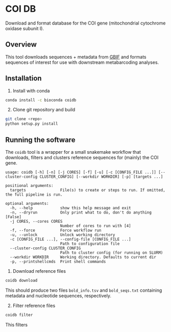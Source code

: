 # COI DB

Download and format database for the COI gene (mitochondrial cytochrome oxidase 
subunit I).

## Overview
This tool downloads sequences + metadata from [GBIF](https://hosted-datasets.gbif.org/)
and formats sequences of interest for use with downstream metabarcoding analyses.

## Installation

1. Install with conda

```bash
conda install -c bioconda coidb
```

2. Clone git repository and build

```bash
git clone <repo>
python setup.py install
```

## Running the software

The `coidb` tool is a wrapper for a small snakemake workflow that downloads,
filters and clusters reference sequences for (mainly) the COI gene.

```
usage: coidb [-h] [-n] [-j CORES] [-f] [-u] [-c [CONFIG_FILE ...]] [--cluster-config CLUSTER_CONFIG] [--workdir WORKDIR] [-p] [targets ...]

positional arguments:
  targets               File(s) to create or steps to run. If omitted, the full pipeline is run.

optional arguments:
  -h, --help            show this help message and exit
  -n, --dryrun          Only print what to do, don't do anything [False]
  -j CORES, --cores CORES
                        Number of cores to run with [4]
  -f, --force           Force workflow run
  -u, --unlock          Unlock working directory
  -c [CONFIG_FILE ...], --config-file [CONFIG_FILE ...]
                        Path to configuration file
  --cluster-config CLUSTER_CONFIG
                        Path to cluster config (for running on SLURM)
  --workdir WORKDIR     Working directory. Defaults to current dir
  -p, --printshellcmds  Print shell commands
```

1. Download reference files

```bash
coidb download
```

This should produce two files `bold_info.tsv` and `bold_seqs.txt` containing
metadata and nucleotide sequences, respectively.

2. Filter reference files

```bash
coidb filter
```

This filters